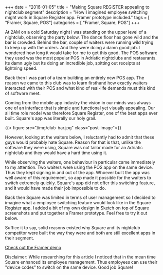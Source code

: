 +++
date        = "2016-01-05"
title       = "Making Square REGISTER appealing to nightclub segment"
description = "How I imagined employee switching might work in Square Register app. Framer prototype included."
tags        = [ "Framer, Square, POS"]
categories	= [ "Framer, Square, POS"]
+++

At 2AM on a cold Saturday night I was standing on the upper level of a nightclub, observing the party below. The dance floor has gone wild and the bar is crowded. Behind the bar, couple of waiters were running wild trying to keep up with the orders. And they were doing a damn good job. I wondered how long it would take for me to get this good. The POS software they used was the most popular POS in Adriatic nightclubs and restaurants. Its damn ugly but Its doing an incredible job, spitting out receipts at lightning speed. 


Back then I was part of a team building an entirely new POS app. The reason we came to this club was to learn firsthand how exactly waiters interacted with their POS and what kind of real-life demands must this kind of software meet.


Coming from the mobile app industry the vision in our minds was always one of an interface that is simple and functional yet visually appealing. Our all time role model was therefore Square Register, one of the best apps ever built. Square's app was literally our holy grail.

{{< figure src="/img/club-bar.jpg" class="post-image">}}

However, looking at the waiters below, I reluctantly had to admit that these guys would probably hate Square. Reason for that is that, unlike the software they were using, Square was not tailor made for an Adriatic nightclub and they would have a hard time using it. 


While observing the waiters, one behaviour in particular came immediately to my attention. Two waiters were using the POS app on the same device. Thus they kept signing in and out of the app. Whoever built the app was well aware of this requirement, so app made it possible for the waiters to switch extremely quickly. Square's app did not offer this switching feature, and it would have made their job impossible to do.


Back then Square was limited in terms of user management so I decided to imagine what a employee switching feature would look like in the Square Register app. I added a bit of my own design in Sketch on top of Square screenshots and put together a Framer prototype. Feel free to try it out below.


Suffice it to say, solid reasons existed why Square and its nightclub competitor were built the way they were and both are still excellent apps in their segment.


<a href="http://share.framerjs.com/e04yqqnkftsd/" target="_blank">Check out the Framer demo</a>

Disclaimer: While researching for this article I noticed that in the mean time Square enhanced its employee management. Thus employees can use their "device codes" to switch on the same device. Good job Square!
